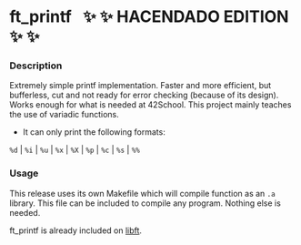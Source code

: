 # ft_printf &nbsp; :sparkles: :sparkles: HACENDADO EDITION :sparkles: :sparkles:

### Description

Extremely simple printf implementation. Faster and more efficient, but bufferless, cut and not ready for error checking (because of its design). Works enough for what is needed at 42School.
This project mainly teaches the use of variadic functions.

* It can only print the following formats: <br>

`%d` | `%i` | `%u` | `%x` | `%X` | `%p` | `%c` | `%s` | `%%`

### Usage

This release uses its own Makefile which will compile function as an `.a` library.
This file can be included to compile any program. Nothing else is needed. <br>

ft_printf is already included on [libft](https://github.com/prando-a/42Cursus/tree/master/libft).
